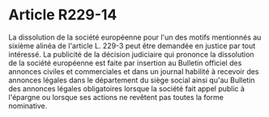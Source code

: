 # Article R229-14

La dissolution de la société européenne pour l'un des motifs mentionnés au sixième alinéa de l'article L. 229-3 peut être demandée en justice par tout intéressé.   La publicité de la décision judiciaire qui prononce la dissolution de la société européenne est faite par insertion au Bulletin officiel des annonces civiles et commerciales et dans un journal habilité à recevoir des annonces légales dans le département du siège social ainsi qu'au Bulletin des annonces légales obligatoires lorsque la société fait appel public à l'épargne ou lorsque ses actions ne revêtent pas toutes la forme nominative.
